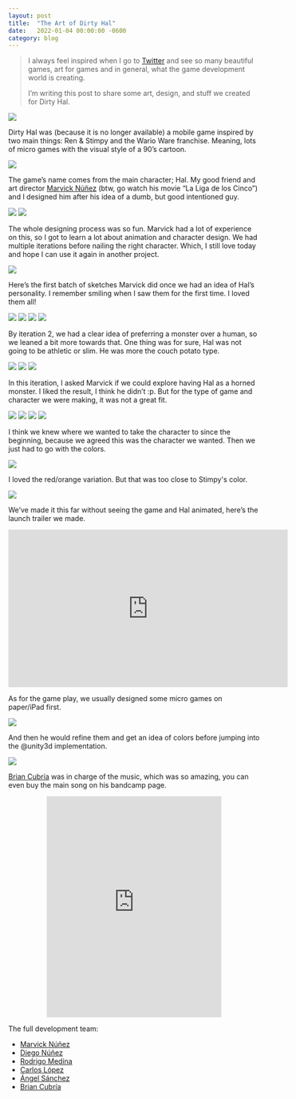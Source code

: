 ```yaml
---
layout: post
title:  "The Art of Dirty Hal"
date:   2022-01-04 00:00:00 -0600
category: blog
---
```


> 
> I always feel inspired when I go to [Twitter](https://twitter.com/arturonereu/status/1264179932231540736?s=20) and see so many beautiful games, art for games 
> and in general, what the game development world is creating. 
> 
> I’m writing this post to share some art, design, and stuff we created for Dirty Hal.
> 


![](/_assets/hal/wallpaper.png)

Dirty Hal was (because it is no longer available) a mobile game inspired by two main things: Ren & Stimpy and the Wario Ware franchise. Meaning, lots of micro games with the visual style of a 90’s cartoon.

![](/_assets/hal/faces1.png)

The game’s name comes from the main character; Hal. My good friend and art director 
[Marvick Núñez](https://twitter.com/elMarvick) (btw, go watch his movie “La Liga de los Cinco”) and I designed him after his idea of a dumb, but good intentioned guy.

![](/_assets/hal/faces2.png)
![](/_assets/hal/faces3.png)

The whole designing process was so fun. Marvick had a lot of experience on this, so I got to learn a lot about animation and character design. We had multiple iterations before nailing the right character. Which, I still love today and hope I can use it again in another project.

![](/_assets/hal/turntable.png)

Here’s the first batch of sketches Marvick did once we had an idea of Hal’s personality. I remember smiling when I saw them for the first time. I loved them all!

![](/_assets/hal/sketchesv1_1.jpeg)
![](/_assets/hal/sketchesv1_2.jpeg)
![](/_assets/hal/sketchesv1_3.jpeg)
![](/_assets/hal/sketchesv1_4.jpeg)

By iteration 2, we had a clear idea of preferring a monster over a human, so we leaned a bit more towards that. One thing was for sure, Hal was not going to be athletic or slim. He was more the couch potato type.

![](/_assets/hal/sketchesv2_1.jpeg)
![](/_assets/hal/sketchesv2_2.jpeg)
![](/_assets/hal/sketchesv2_3.jpeg)

In this iteration, I asked Marvick if we could explore having Hal as a horned monster. I liked the result, I think he didn’t :p. But for the type of game and character we were making, it was not a great fit.

![](/_assets/hal/sketchesv3_1.jpeg)
![](/_assets/hal/sketchesv3_2.jpeg)
![](/_assets/hal/sketchesv3_3.jpeg)
![](/_assets/hal/sketchesv3_4.jpeg)

I think we knew where we wanted to take the character to since the beginning, because we agreed this was the character we wanted. Then we just had to go with the colors.

![](/_assets/hal/sketchesv4_1.jpeg)

I loved the red/orange variation. But that was too close to Stimpy's color.

![](/_assets/hal/sketchesv5_1.jpeg)

We’ve made it this far without seeing the game and Hal animated, here’s the launch trailer we made.

<p align="center">
<iframe width="560" height="315" src="https://www.youtube.com/embed/BS_Opvb_A84?controls=0" title="YouTube video player" frameborder="0" allow="accelerometer; autoplay; clipboard-write; encrypted-media; gyroscope; picture-in-picture" allowfullscreen></iframe>
</p>

As for the game play, we usually designed some micro games on paper/iPad first.

![](/_assets/hal/rough-minigames.gif)

And then he would refine them and get an idea of colors before jumping into the @unity3d implementation.

![](/_assets/hal/color-minigames.gif)

[Brian Cubría](https://twitter.com/BrianRoke) was in charge of the music, which was so amazing, you can even buy the main song on his bandcamp page.

<p align="center">
<iframe style="border: 0; width: 350px; height: 442px;" src="https://bandcamp.com/EmbeddedPlayer/track=730226615/size=large/bgcol=ffffff/linkcol=0687f5/tracklist=false/transparent=true/" seamless><a href="https://brianroke.bandcamp.com/track/dirty-hal">Dirty Hal by Brian Roke</a></iframe>
</p>

The full development team: 
<ul>
	<li> <a href="https://twitter.com/elMarvick"> Marvick Núñez</a></li>
	<li> <a href="https://twitter.com/diegonmtz"> Diego Núñez</a></li>
	<li> <a href="https://twitter.com/Rckdrgo"> Rodrigo Medina</a></li>
	<li> <a href="https://twitter.com/arsanchezq"> Carlos López</a></li>
	<li> <a href="https://twitter.com/donmetapod"> Ángel Sánchez</a></li>
	<li> <a href="https://twitter.com/BrianRoke"> Brian Cubría</a></li>
</ul>

